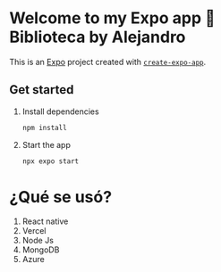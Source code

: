 # Welcome to my Expo app 👋 Biblioteca by Alejandro

This is an [Expo](https://expo.dev) project created with [`create-expo-app`](https://www.npmjs.com/package/create-expo-app).

## Get started

1. Install dependencies

   ```bash
   npm install
   ```

2. Start the app

   ```bash
   npx expo start
   ```

# ¿Qué se usó?
1. React native
2. Vercel
3. Node Js
4. MongoDB
5. Azure
